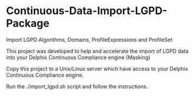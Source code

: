 # Continuous-Data-Import-LGPD-Package
Import LGPD Algorithms, Domains, ProfileExpressions and ProfileSet

This project was developed to help and accelerate the import of LGPD data into your Delphix Continuous Compliance engine (Masking)

Copy this project to a Unix/Linux server which have access to your Delphix Continuous Compliance engine.

Run the ./import_lgpd.sh script and follow the instructions.